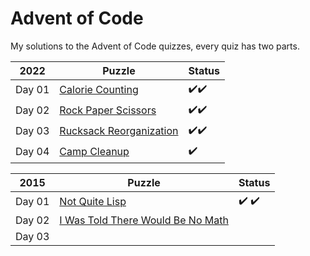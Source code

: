 # Advent of Code
My solutions to the Advent of Code quizzes, every quiz has two parts.

|2022 |Puzzle | Status |
|-----|-------|--------|
| Day 01|[Calorie Counting](https://adventofcode.com/2022/day/1)| :heavy_check_mark::heavy_check_mark: |
| Day 02|[Rock Paper Scissors](https://adventofcode.com/2022/day/2) |:heavy_check_mark::heavy_check_mark: |
| Day 03|[Rucksack Reorganization](https://adventofcode.com/2022/day/3) | :heavy_check_mark::heavy_check_mark: |
| Day 04|[Camp Cleanup](https://adventofcode.com/2022/day/4) | :heavy_check_mark: |

|2015 |Puzzle | Status |
|-----|-------|--------|
| Day 01|[Not Quite Lisp](https://adventofcode.com/2015/day/1)| :heavy_check_mark: :heavy_check_mark:|
| Day 02|[I Was Told There Would Be No Math](https://adventofcode.com/2015/day/2) | |
| Day 03|[]() | |
